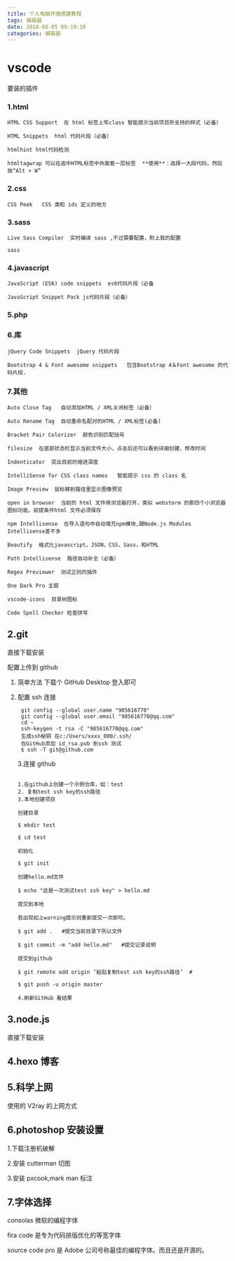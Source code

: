 ```yaml
---
title: 个人电脑环境搭建教程
tags: 编辑器
date: 2018-08-05 09:19:18
categories: 编辑器
---
```

<!-- more -->
# vscode

要装的插件

### 1.html

```
HTML CSS Support  在 html 标签上写class 智能提示当前项目所支持的样式（必备）

HTML Snippets  html 代码片段（必备）

htmlhint html代码检测

htmltagwrap 可以在选中HTML标签中外面套一层标签  **使用**：选择一大段代码，然后按“Alt + W”
```



### 2.css

```
CSS Peek   CSS 类和 ids 定义的地方
```

### 3.sass

```
Live Sass Compiler  实时编译 sass ,不过需要配置，附上我的配置

sass
```

### 4.javascript

```
JavaScript (ES6) code snippets  es6代码片段（必备

JavaScript Snippet Pack js代码片段（必备）
```

### 5.php

### 6.库

```
jQuery Code Snippets  jQuery 代码片段

Bootstrap 4 & Font awesome snippets   包含Bootstrap 4＆Font awesome 的代码片段.
```

### 7.其他

```
Auto Close Tag   自动添加HTML / XML关闭标签（必备）

Auto Rename Tag  自动重命名配对的HTML / XML标签(必备)

Bracket Pair Colorizer  颜色识别匹配括号

filesize  在底部状态栏显示当前文件大小，点击后还可以看到详细创建、修改时间

Indenticator  突出目前的缩进深度

IntelliSense for CSS class names   智能提示 css 的 class 名

Image Preview  鼠标移到路径里显示图像预览

open in browser  当前的 html 文件用浏览器打开，类似 webstorm 的那四个小浏览器图标功能，前提条件html 文件必须保存

npm Intellisense  在导入语句中自动填充npm模块,跟Node.js Modules Intellisense差不多

Beautify  格式化javascript，JSON，CSS，Sass，和HTML

Path Intellisense  路径自动补全（必备）

Regex Previewer  测试正则的插件

One Dark Pro 主题

vscode-icons  目录树图标

Code Spell Checker 检查拼写
```

## 2.git

直接下载安装

配置上传到 github

1. 简单方法 下载个 GitHub Desktop 登入即可

2. 配置 ssh 连接

    ```
     git config --global user.name "985616770"
     git config --global user.email "985616770@qq.com"
     cd ~
     ssh-keygen -t rsa -C "985616770@qq.com"
     生成ssh秘钥 在c:/Users/xxxx_000/.ssh/
     在GitHub添加 id_rsa.pub 到ssh 测试
     $ ssh -T git@github.com

    ```

    3.连接 github

    ```

    1.在github上创建一个示例仓库，如：test
    2. 复制test ssh key的ssh路径
    3.本地创建项目

    创建目录

    $ mkdir test

    $ cd test

    初始化

    $ git init

    创建hello.md文件

    $ echo "这是一次测试test ssh key" > hello.md

    提交到本地

    若出现如上warning提示则重新提交一次即可。

    $ git add .   #提交当前目录下所以文件

    $ git commit -m "add hello.md"   #提交记录说明

    提交到github

    $ git remote add origin ‘粘贴复制test ssh key的ssh路径’  #

    $ git push -u origin master

    4.刷新GitHub 看结果
    ```

## 3.node.js

直接下载安装

## 4.hexo 博客

## 5.科学上网

使用的 V2ray 的上网方式

## 6.photoshop 安装设置

1.下载注册机破解

2.安装 cutterman 切图

3.安装 pxcook,mark man 标注

## 7.字体选择

consolas 微软的编程字体

fira code 是专为代码排版优化的等宽字体

source code pro 是 Adobe 公司号称最佳的编程字体。而且还是开源的。
